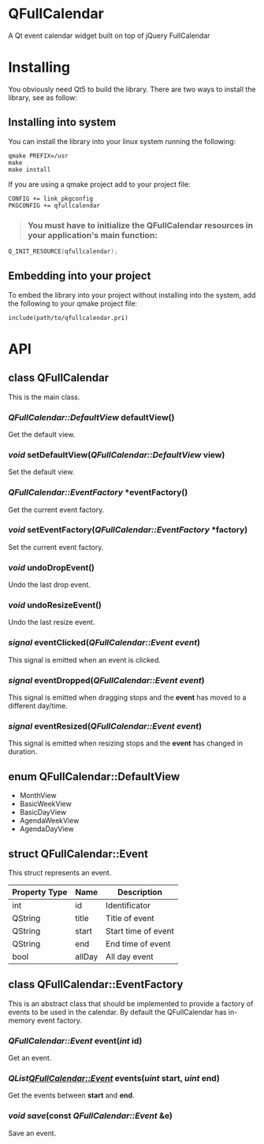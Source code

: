 # QFullCalendar

A Qt event calendar widget built on top of jQuery FullCalendar

# Installing

You obviously need Qt5 to build the library. There are two ways to install the library, see as follow:

## Installing into system

You can install the library into your linux system running the following:

```shell
qmake PREFIX=/usr
make
make install
```

If you are using a qmake project add to your project file:

```
CONFIG += link_pkgconfig
PKGCONFIG += qfullcalendar
```

> ### You must have to initialize the QFullCalendar resources in your application's main function:

```c++
Q_INIT_RESOURCE(qfullcalendar);
```

## Embedding into your project

To embed the library into your project without installing into the system, add the following to your qmake project file:

```
include(path/to/qfullcalendar.pri)
```

# API

## class QFullCalendar

This is the main class.

### *QFullCalendar::DefaultView* defaultView()

Get the default view.

### *void* setDefaultView(*QFullCalendar::DefaultView* view)

Set the default view.

### *QFullCalendar::EventFactory* *eventFactory()

Get the current event factory.

### *void* setEventFactory(*QFullCalendar::EventFactory* *factory)

Set the current event factory.

### *void* undoDropEvent()

Undo the last drop event.

### *void* undoResizeEvent()

Undo the last resize event.

### *signal* eventClicked(*QFullCalendar::Event event*)

This signal is emitted when an event is clicked.

### *signal* eventDropped(*QFullCalendar::Event event*)

This signal is emitted when dragging stops and the **event** has moved to a different day/time.

### *signal* eventResized(*QFullCalendar::Event event*)

This signal is emitted when resizing stops and the **event** has changed in duration.

## enum QFullCalendar::DefaultView

* MonthView
* BasicWeekView
* BasicDayView
* AgendaWeekView
* AgendaDayView

## struct QFullCalendar::Event

This struct represents an event.

| Property Type    | Name   | Description          |
|------------------|--------|----------------------|
| int              | id     | Identificator        |
| QString          | title  | Title of event       |
| QString          | start  | Start time of event  |
| QString          | end    | End time of event    |
| bool             | allDay | All day event        |

## class QFullCalendar::EventFactory

This is an abstract class that should be implemented to provide a factory of events to be used in the calendar. By default the QFullCalendar has in-memory event factory.

### *QFullCalendar::Event* event(*int* id)

Get an event.

### *QList<QFullCalendar::Event>* events(*uint* start, *uint* end)

Get the events between **start** and **end**.

### *void save*(const *QFullCalendar::Event* &e)

Save an event.
